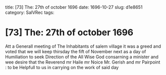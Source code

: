 title: [73] The: 27th of october 1696
date: 1696-10-27
slug: d1e8651
category: SalVRec
tags: 


<div markdown class="doc" id="d1e8651">


# [73] The: 27th of october 1696

Att a Generall meeting of The Inhabitants of salem village it was a greed and voted that we will keep thirsday the fift of November next as a day of Humiliation to seek Direction of the All Wise God consarning a minister and wee desire that the Reverend mr Haile mr Noice Mr. Gerish and mr Pairpoint : to be Helpfull to us in carrying on the work of said day
</div>